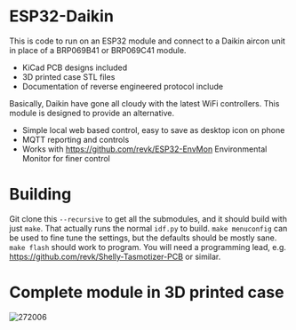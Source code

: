 # ESP32-Daikin

This is code to run on an ESP32 module and connect to a Daikin aircon unit in place of a BRP069B41 or BRP069C41 module.

* KiCad PCB designs included
* 3D printed case STL files
* Documentation of reverse engineered protocol include

Basically, Daikin have gone all cloudy with the latest WiFi controllers. This module is designed to provide an alternative.

* Simple local web based control, easy to save as desktop icon on phone
* MQTT reporting and controls
* Works with https://github.com/revk/ESP32-EnvMon Environmental Monitor for finer control

# Building

Git clone this `--recursive` to get all the submodules, and it should build with just `make`. That actually runs the normal `idf.py` to build. `make menuconfig` can be used to fine tune the settings, but the defaults should be mostly sane. `make flash` should work to program. You will need a programming lead, e.g. https://github.com/revk/Shelly-Tasmotizer-PCB or similar.

# Complete module in 3D printed case

![272006](https://user-images.githubusercontent.com/996983/169687551-765b1dd6-9963-4420-85a4-89ed758b9953.jpg)
